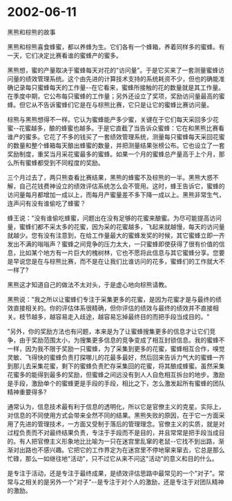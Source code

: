 # 2002-06-11

黑熊和棕熊的故事

黑熊和棕熊喜食蜂蜜，都以养蜂为生。它们各有一个蜂箱，养着同样多的蜜蜂。有一天，它们决定比赛看谁的蜜蜂产的蜜多。

黑熊想，蜜的产量取决于蜜蜂每天对花的"访问量"。于是它买来了一套测量蜜蜂访问量的绩效管理系统。这个由先进的计算技术支持的系统耗资不少，但也的确能准确记录每只蜜蜂每天的工作量--在它看来，蜜蜂所接触的花的数量就是其工作量。在季度中期，它公布每只蜜蜂的工作量；另外还设立了奖项，奖励访问量最高的蜜蜂。但它从不告诉蜜蜂们它是在与棕熊比赛，它只是让它的蜜蜂比赛访问量。

棕熊与黑熊想得不一样。它认为蜜蜂能产多少蜜，关键在于它们每天采回多少花蜜--花蜜越多，酿的蜂蜜也越多。于是它直截了当告诉众蜜蜂：它在和黑熊比赛看谁产的蜜多。它花了不多的钱买了一套绩效管理系统，测量每只蜜蜂每天采回花蜜的数量和整个蜂箱每天酿出蜂蜜的数量，并把测量结果张榜公布。它也设立了一套奖励制度，重奖当月采花蜜最多的蜜蜂。如果一个月的蜜蜂总产量高于上个月，那么所有蜜蜂都受到不同程度的奖励。

三个月过去了，两只熊查看比赛结果，黑熊的蜂蜜不及棕熊的一半。黑熊大惑不解，自己花钱费神设立的绩效评估系统怎么会不管用。这时，蜂王告诉它，蜜蜂的访问量每月都增加一成以上，而每月产蜜量差不多下降一成以上。黑熊非常生气，连声问有没有谁偷吃了蜂蜜？

蜂王说："没有谁偷吃蜂蜜，问题出在没有足够的花蜜来酿蜜。为尽可能提高访问量，蜜蜂们都不采太多的花蜜，因为采的花蜜越多，飞起来就越慢，每天的访问量就越少。您有没有注意到，在给工作量最大的蜜蜂发奖的时候，其它蜜蜂立即一齐发出不满的嗡嗡声？蜜蜂之间竞争的压力太大，一只蜜蜂即使获得了很有价值的信息，比如某个地方有一片巨大的槐树林，它也不愿将此信息与其它蜜蜂分享。您要是早说您是在与棕熊比赛，而不是在让我们比谁访问的花多，蜜蜂们的工作就大不一样了?

黑熊这才知道自己的做法不太对头，于是虚心地向棕熊请教。

黑熊说："我之所以让蜜蜂们专注于采集更多的花蜜，是因为花蜜才是与最终的绩效直接相关的。你的评估体系很精确，但你评估的绩效与最终的绩效并不直接相关。枝节越多，越容易走入歧途，越容易忘掉最终目的而把手段当成目的。"

"另外，你的奖励方法也有问题，本来是为了让蜜蜂搜集更多的信息才让它们竞争，由于奖励范围太小，为搜集更多信息的竞争变成了相互封锁信息。我的蜜蜂不一样，因为我不限于奖励一只蜜蜂，为了采集到更多的花蜜，蜜蜂相互合作，嗅觉灵敏、飞得快的蜜蜂负责打探哪儿的花最多最好，然后回来告诉力气大的蜜蜂一齐到那儿去采集花蜜，剩下的蜜蜂负责贮存采集回的花蜜，将其酿成蜂蜜。虽然采集花蜜多的能得到最多的奖励，但蜜蜂之间远没有到人人自危相互拆台的地步。激励是手段，激励单个的蜜蜂更是手段的手段，相比之下，怎么激发起所有蜜蜂的团队精神重要得多?

通常认为，信息技术最有利于信息的透明化，所以它是官僚主义的克星。实际上，对信息的不同使用方式会带来全然不同的结果。黑熊失败的原因，在于它一方面采用了先进的管理技术，一方面又受制于落后的管理理念。官僚主义的实质，就是对过程负责而不对最终结果负责，专注于手段而不是目的，并且常常是把手段当成目的。有人把官僚主义形象地比比喻为一只在迷宫里乱窜的老鼠--它找不到出路，渐渐对出路也不感兴趣。它把它的工作界定为在迷宫里不停地窜来窜去，它总是那么忙碌，那么一如继往地"活动"，只不过它从来不问这"活动"的意义和目的什么。

是专注于活动，还是专注于最终成果，是绩效评估思路中最常见的一个"对子"。常常与之相关的是另外一个"对子"--是专注于对个人的激励，还是专注于对团队精神的激励。
